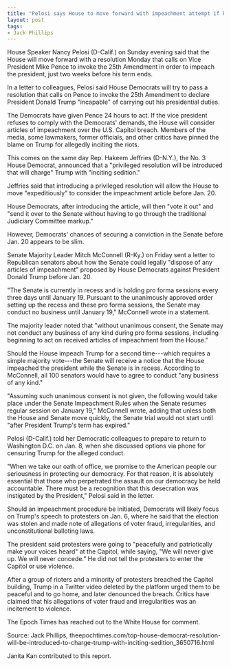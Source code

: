 ```yaml
---
title: "Pelosi says House to move forward with impeachment attempt if Pence doesn't respond"
layout: post
tags:
- Jack Phillips
---
```


House Speaker Nancy Pelosi (D-Calif.) on Sunday evening said that the House will move forward with a resolution Monday that calls on Vice President Mike Pence to invoke the 25th Amendment in order to impeach the president, just two weeks before his term ends.

In a letter to colleagues, Pelosi said House Democrats will try to pass a resolution that calls on Pence to invoke the 25th Amendment to declare President Donald Trump "incapable" of carrying out his presidential duties.

The Democrats have given Pence 24 hours to act. If the vice president refuses to comply with the Democrats' demands, the House will consider articles of impeachment over the U.S. Capitol breach. Members of the media, some lawmakers, former officials, and other critics have pinned the blame on Trump for allegedly inciting the riots.

This comes on the same day Rep. Hakeem Jeffries (D-N.Y.), the No. 3 House Democrat, announced that a "privileged resolution will be introduced that will charge" Trump with "inciting sedition."

Jeffries said that introducing a privileged resolution will allow the House to move "expeditiously" to consider the impeachment article before Jan. 20.

House Democrats, after introducing the article, will then "vote it out" and "send it over to the Senate without having to go through the traditional Judiciary Committee markup."

However, Democrats' chances of securing a conviction in the Senate before Jan. 20 appears to be slim.

Senate Majority Leader Mitch McConnell (R-Ky.) on Friday sent a letter to Republican senators about how the Senate could legally "dispose of any articles of impeachment" proposed by House Democrats against President Donald Trump before Jan. 20.

"The Senate is currently in recess and is holding pro forma sessions every three days until January 19. Pursuant to the unanimously approved order setting up the recess and these pro forma sessions, the Senate may conduct no business until January 19," McConnell wrote in a statement.

The majority leader noted that "without unanimous consent, the Senate may not conduct any business of any kind during pro forma sessions, including beginning to act on received articles of impeachment from the House."

Should the House impeach Trump for a second time---which requires a simple majority vote---the Senate will receive a notice that the House impeached the president while the Senate is in recess. According to McConnell, all 100 senators would have to agree to conduct "any business of any kind."

"Assuming such unanimous consent is not given, the following would take place under the Senate Impeachment Rules when the Senate resumes regular session on January 19," McConnell wrote, adding that unless both the House and Senate move quickly, the Senate trial would not start until "after President Trump's term has expired."

Pelosi (D-Calif.) told her Democratic colleagues to prepare to return to Washington D.C. on Jan. 8, when she discussed options via phone for censuring Trump for the alleged conduct.

"When we take our oath of office, we promise to the American people our seriousness in protecting our democracy. For that reason, it is absolutely essential that those who perpetrated the assault on our democracy be held accountable. There must be a recognition that this desecration was instigated by the President," Pelosi said in the letter.

Should an impeachment procedure be initiated, Democrats will likely focus on Trump's speech to protesters on Jan. 6, where he said that the election was stolen and made note of allegations of voter fraud, irregularities, and unconstitutional balloting laws.

The president said protesters were going to "peacefully and patriotically make your voices heard" at the Capitol, while saying, "We will never give up. We will never concede." He did not tell the protesters to enter the Capitol or use violence.

After a group of rioters and a minority of protesters breached the Capitol building, Trump in a Twitter video deleted by the platform urged them to be peaceful and to go home, and later denounced the breach. Critics have claimed that his allegations of voter fraud and irregularities was an incitement to violence.

The Epoch Times has reached out to the White House for comment.

Source: Jack Phillips, theepochtimes.com/top-house-democrat-resolution-will-be-introduced-to-charge-trump-with-inciting-sedition\_3650716.html

Janita Kan contributed to this report.

